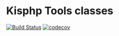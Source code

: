 # Kisphp Tools classes

[![Build Status](https://travis-ci.org/kisphp/tools.svg?branch=master)](https://travis-ci.org/kisphp/tools)
[![codecov](https://codecov.io/gh/kisphp/tools/branch/master/graph/badge.svg)](https://codecov.io/gh/kisphp/tools)

